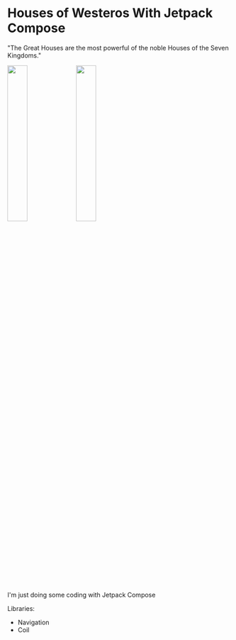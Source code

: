 # Houses of Westeros With Jetpack Compose

"The Great Houses are the most powerful of the noble Houses of the Seven Kingdoms."

<img src="https://user-images.githubusercontent.com/74617424/132137491-0d946e69-0c04-46c3-9ed5-cf7967ce9baa.png" width=30% height=30%>    <img src="https://user-images.githubusercontent.com/74617424/132137509-6968089f-2d6d-4519-a7a5-1a42160bd40e.png" width=30% height=30%> 

I'm just doing some coding with Jetpack Compose

Libraries:
 - Navigation
 - Coil 
 
